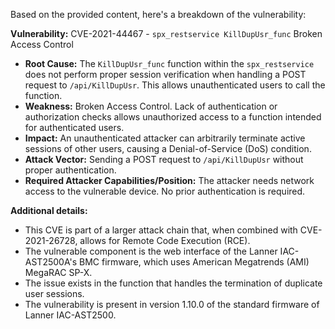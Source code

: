 Based on the provided content, here's a breakdown of the vulnerability:

**Vulnerability:** CVE-2021-44467 -  `spx_restservice KillDupUsr_func` Broken Access Control

*   **Root Cause:** The `KillDupUsr_func` function within the `spx_restservice` does not perform proper session verification when handling a POST request to `/api/KillDupUsr`. This allows unauthenticated users to call the function.
*   **Weakness:** Broken Access Control. Lack of authentication or authorization checks allows unauthorized access to a function intended for authenticated users.
*   **Impact:** An unauthenticated attacker can arbitrarily terminate active sessions of other users, causing a Denial-of-Service (DoS) condition.
*   **Attack Vector:** Sending a POST request to `/api/KillDupUsr` without proper authentication.
*   **Required Attacker Capabilities/Position:** The attacker needs network access to the vulnerable device. No prior authentication is required.

**Additional details:**
*   This CVE is part of a larger attack chain that, when combined with CVE-2021-26728, allows for Remote Code Execution (RCE).
*   The vulnerable component is the web interface of the Lanner IAC-AST2500A's BMC firmware, which uses American Megatrends (AMI) MegaRAC SP-X.
*   The issue exists in the function that handles the termination of duplicate user sessions.
*   The vulnerability is present in version 1.10.0 of the standard firmware of Lanner IAC-AST2500.